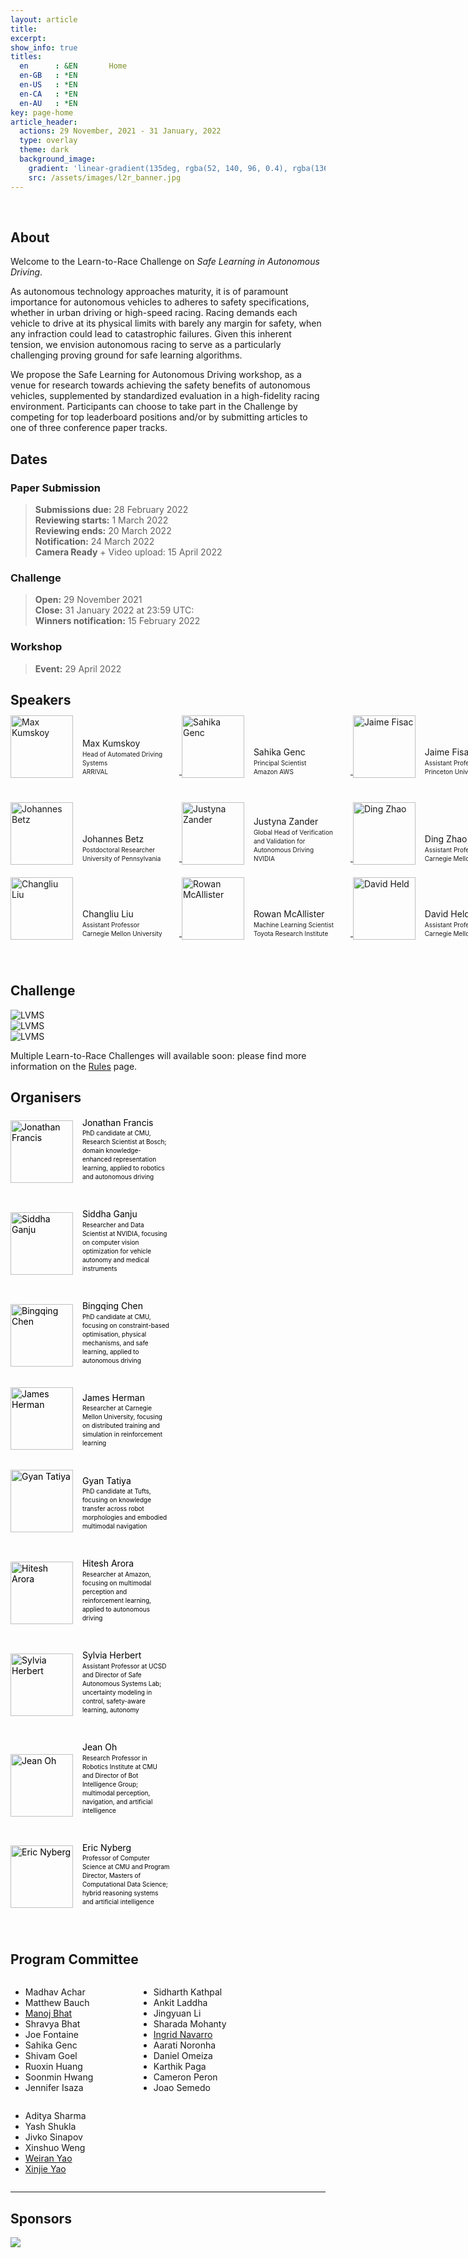 ```yaml
---
layout: article
title:
excerpt:
show_info: true
titles:
  en      : &EN       Home
  en-GB   : *EN
  en-US   : *EN
  en-CA   : *EN
  en-AU   : *EN
key: page-home
article_header:
  actions: 29 November, 2021 - 31 January, 2022
  type: overlay
  theme: dark   
  background_image:
    gradient: 'linear-gradient(135deg, rgba(52, 140, 96, 0.4), rgba(136, 73, 107, 0.4))'
    src: /assets/images/l2r_banner.jpg
---
```


<style>
.article__header--overlay .overlay {
    min-height: 36rem;
    padding-top: 5rem;
    padding-bottom: 5rem;
}

.article__header {
    margin: 0 0 0 0;
}

.article__header h1 {
    display: inline;
    font-size: 2.5em;
    letter-spacing: -0.04em;
    line-height: 0.9;
    text-shadow: -20px -8px 17px rgb(0 0 0 / 30%);
    word-wrap: break-word;
}

.overlay__excerpt {
    margin: 20px 0 0 0;
}


ul.menu a {
    display: none;
}

.pc_list_item {
    display:inline-block;
    width:200px;
}

.organiser_profile {
    font-weight:normal;
    color: black;
}

.organiser_profile a:link a:visited a:hover a:active {
    font-weight:normal;
    color: #000000;
}

.organiser_profile p {
    font-weight:normal;
    color: #000000;
}

.logos-organizers {
    display: flex;
    align-items: center;
    flex-direction: row;
    flex-wrap: nowrap;
}

.img-fluid {
    max-width: 100%;
    height: auto;
}

img {
    vertical-align: middle;
    border-style: none;
}
</style>

<script>
  {%- include scripts/lib/swiper.js -%}
  var SOURCES = window.TEXT_VARIABLES.sources;
  window.Lazyload.js(SOURCES.jquery, function() {
    $('.swiper-demo').swiper();
  });
</script>

<script>

  var countDownDate = new Date("Jan 31, 2022 23:59:59 UTC").getTime();  
  countDownDate = countDownDate + 1000 * 3600 * 12


  var x = setInterval(function() {


    var now = new Date().getTime();


    var distance = countDownDate - now;


    var days = Math.floor(distance / (1000 * 60 * 60 * 24));
    var hours = Math.floor((distance % (1000 * 60 * 60 * 24)) / (1000 * 60 * 60));
    var minutes = Math.floor((distance % (1000 * 60 * 60)) / (1000 * 60));
    var seconds = Math.floor((distance % (1000 * 60)) / 1000);


    var countdown = days + "d " + hours + "h " + minutes + "m " + seconds + "s ";


    if (distance < 0) {
      clearInterval(x);
      countdown = "(expired)";  
    }

    document.getElementById("countdown").innerHTML = countdown

  }, 1000);
</script>

<br>

## About

Welcome to the Learn-to-Race Challenge on <i>Safe Learning in Autonomous Driving</i>.

As autonomous technology approaches maturity, it is of paramount importance for autonomous vehicles to adheres to safety specifications, whether in urban driving or high-speed racing. Racing demands each vehicle to drive at its physical limits with barely any margin for safety, when any infraction could lead to catastrophic failures. Given this inherent tension, we envision autonomous racing to serve as a particularly challenging proving ground for safe learning algorithms.<br>

We propose the Safe Learning for Autonomous Driving workshop, as a venue for research towards achieving the safety benefits of autonomous vehicles, supplemented by standardized evaluation in a high-fidelity racing environment. Participants can choose to take part in the Challenge by competing for top leaderboard positions and/or by submitting articles to one of three conference paper tracks.

## Dates

### Paper Submission

> <b>Submissions due:</b> 28 February 2022<br>
> <b>Reviewing starts:</b> 1 March 2022<br>
> <b>Reviewing ends:</b> 20 March 2022<br>
> <b>Notification:</b> 24 March 2022<br>
> <b>Camera Ready</b> + Video upload: 15 April 2022

### Challenge

> <b>Open:</b> 29 November 2021<br>
> <b>Close:</b> 31 January 2022 at 23:59 UTC: <b><span id="countdown"></span></b><br>
> <b>Winners notification:</b> 15 February 2022

### Workshop

> <b>Event:</b> 29 April 2022

## Speakers

<div style="display:block; padding:10px 0 0 0; width:900px;">

<a href="https://arrival.com/us/en" target="_blank" class="speaker_profile">
<div style="display:inline-block; width:270px; margin:20px 0 0 0;">
<div style="display:inline-block; width:101px;">
<img style="width:100px; height:100px; position: relative; bottom: 40px;" src="/challenge/assets/images/speakers/max_kumskoy.png" alt="Max Kumskoy">
</div>
<div style="display:inline-block; width:150px; line-height:1.4;">
<p style="margin:0 0 0 10px;">Max Kumskoy</p>
<p style="margin:0 0 0 10px; font-size:10px;">Head of Automated Driving Systems<br>ARRIVAL</p>
</div>
</div>
</a>

<a href="https://www.amazon.science/author/sahika-genc" target="_blank" class="speaker_profile">
<div style="display:inline-block; width:270px; margin:20px 0 0 0;">
<div style="display:inline-block; width:101px;">
<img style="width:100px; height:100px; position: relative; bottom: 40px;" src="/challenge/assets/images/speakers/sahika_genc.png" alt="Sahika Genc">
</div>
<div style="display:inline-block; width:150px; line-height:1.4;">
<p style="margin:0 0 0 10px;">Sahika Genc</p>
<p style="margin:0 0 0 10px; font-size:10px;">Principal Scientist<br>Amazon AWS</p>
</div>
</div>
</a>

<a href="https://ece.princeton.edu/people/jaime-fernandez-fisac" target="_blank" class="speaker_profile">
<div style="display:inline-block; width:270px; margin:20px 0 0 0;">
<div style="display:inline-block; width:101px;">
<img style="width:100px; height:100px; position: relative; bottom: 40px;" src="/challenge/assets/images/speakers/jaime_fisac.png" alt="Jaime Fisac">
</div>
<div style="display:inline-block; width:150px; line-height:1.4;">
<p style="margin:0 0 0 10px;">Jaime Fisac</p>
<p style="margin:0 0 0 10px; font-size:10px;">Assistant Professor<br>Princeton University</p>
</div>
</div>
</a>

<a href="https://joebetz.science/" target="_blank" class="speaker_profile">
<div style="display:inline-block; width:270px; margin:20px 0 0 0;">
<div style="display:inline-block; width:101px;">
<img style="width:100px; height:100px; position: relative; bottom: 40px;" src="/challenge/assets/images/speakers/johannes_betz.png" alt="Johannes Betz">
</div>
<div style="display:inline-block; width:150px; line-height:1.4;">
<p style="margin:0 0 0 10px;">Johannes Betz</p>
<p style="margin:0 0 0 10px; font-size:10px;">Postdoctoral Researcher<br>University of Pennsylvania</p>
</div>
</div>
</a>

<a href="https://blogs.nvidia.com/blog/author/justynaz/" target="_blank" class="speaker_profile">
<div style="display:inline-block; width:270px; margin:20px 0 0 0;">
<div style="display:inline-block; width:101px;">
<img style="width:100px; height:100px; position: relative; bottom: 40px;" src="/challenge/assets/images/speakers/justyna_zander.png" alt="Justyna Zander">
</div>
<div style="display:inline-block; width:150px; line-height:1.4;">
<p style="margin:0 0 0 10px;">Justyna Zander</p>
<p style="margin:0 0 0 10px; font-size:10px;">Global Head of Verification and Validation for Autonomous Driving<br>NVIDIA</p>
</div>
</div>
</a>


<a href="https://safeai-lab.github.io/" target="_blank" class="speaker_profile">
<div style="display:inline-block; width:270px; margin:20px 0 0 0;">
<div style="display:inline-block; width:101px;">
<img style="width:100px; height:100px; position: relative; bottom: 40px;" src="/challenge/assets/images/speakers/ding_zhao.png" alt="Ding Zhao">
</div>
<div style="display:inline-block; width:150px; line-height:1.4;">
<p style="margin:0 0 0 10px;">Ding Zhao</p>
<p style="margin:0 0 0 10px; font-size:10px;">Assistant Professor<br>Carnegie Mellon University</p>
</div>
</div>
</a>

<a href="http://icontrol.ri.cmu.edu/" target="_blank" class="speaker_profile">
<div style="display:inline-block; width:270px; margin:20px 0 0 0;">
<div style="display:inline-block; width:101px;">
<img style="width:100px; height:100px; position: relative; bottom: 40px;" src="/challenge/assets/images/speakers/changliu_liu.png" alt="Changliu Liu">
</div>
<div style="display:inline-block; width:150px; line-height:1.4;">
<p style="margin:0 0 0 10px;">Changliu Liu</p>
<p style="margin:0 0 0 10px; font-size:10px;">Assistant Professor<br>Carnegie Mellon University</p>
</div>
</div>
</a>

<a href="https://rowanmcallister.github.io/" target="_blank" class="speaker_profile">
<div style="display:inline-block; width:270px; margin:20px 0 0 0;">
<div style="display:inline-block; width:101px;">
<img style="width:100px; height:100px; position: relative; bottom: 40px;" src="/challenge/assets/images/speakers/rowan_mcallister.png" alt="Rowan McAllister">
</div>
<div style="display:inline-block; width:150px; line-height:1.4;">
<p style="margin:0 0 0 10px;">Rowan McAllister</p>
<p style="margin:0 0 0 10px; font-size:10px;">Machine Learning Scientist<br>Toyota Research Institute</p>
</div>
</div>
</a>

<a href="https://davheld.github.io/" target="_blank" class="speaker_profile">
<div style="display:inline-block; width:270px; margin:20px 0 0 0;">
<div style="display:inline-block; width:101px;">
<img style="width:100px; height:100px; position: relative; bottom: 40px;" src="/challenge/assets/images/speakers/david_held.png" alt="David Held">
</div>
<div style="display:inline-block; width:150px; line-height:1.4;">
<p style="margin:0 0 0 10px;">David Held</p>
<p style="margin:0 0 0 10px; font-size:10px;">Assistant Professor<br>Carnegie Mellon University</p>
</div>
</div>
</a>

</div>

## Challenge

<div class="swiper swiper-demo">
  <div class="swiper__wrapper">
    <div class="swiper__slide">
      <img src="{{ site.baseurl }}/assets/images/challenge/lvms-overhead.png" alt="LVMS">
    </div>
    <div class="swiper__slide">
      <img src="{{ site.baseurl }}/assets/images/challenge/anglesey-overhead.png" alt="LVMS">
    </div>
    <div class="swiper__slide">
      <img src="{{ site.baseurl }}/assets/images/challenge/thruxton-overhead.png" alt="LVMS">
    </div>
  </div>
  <div class="swiper__button swiper__button--prev fas fa-chevron-left"></div>
  <div class="swiper__button swiper__button--next fas fa-chevron-right"></div>
</div>

Multiple Learn-to-Race Challenges will available soon: please find more information on the <a href="https://learn-to-race.org/challenge/challenge.html">Rules</a> page.

## Organisers

<div style="display:inline; width:900px; vertical-align: top;">

<a href="javascript:;" target="_blank" class="organiser_profile">
<div style="display:inline-block; width:270px;">
<div style="display:inline-block; width:101px;">
<img style="width:100px; height:100px; position: relative; bottom: 40px;" src="/challenge/assets/images/organizers/jonathan_francis.png" alt="Jonathan Francis">
</div>
<div style="display:inline-block; width:150px; line-height:1.4;">
<p style="margin:0 0 0 10px;">Jonathan Francis</p>
<!--p style="margin:0 0 0 10px;">CMU + Bosch</p-->
<p style="margin:0 0 0 10px; font-size:10px;">PhD candidate at CMU, Research Scientist at Bosch; domain knowledge-enhanced representation learning, applied to robotics and autonomous driving</p>
</div>
</div>
</a>

<a href="https://www.linkedin.com/in/sidgan/" target="_blank" class="organiser_profile">
<div style="display:inline-block; width:270px;">
<div style="display:inline-block; width:101px;">
<img style="width:100px; height:100px; position: relative; bottom: 40px;" src="/challenge/assets/images/organizers/siddha_ganju.png" alt="Siddha Ganju">
</div>
<div style="display:inline-block; width:150px; line-height:1.4;">
<p style="margin:0 0 0 10px;">Siddha Ganju</p>
<!--p style="margin:0 0 0 10px;">NVIDIA</p-->
<p style="margin:0 0 0 10px; font-size:10px;">Researcher and Data Scientist at NVIDIA, focusing on computer vision optimization for vehicle autonomy and medical instruments</p>
</div>
</div>
</a>

<a href="javascript:;" target="_blank" class="organiser_profile">
<div style="display:inline-block; width:270px;">
<div style="display:inline-block; width:101px;">
<img style="width:100px; height:100px; position: relative; bottom: 40px;" src="/challenge/assets/images/organizers/bingqing_chen.png" alt="Bingqing Chen">
</div>
<div style="display:inline-block; width:150px; line-height:1.4;">
<p style="margin:0 0 0 10px;">Bingqing Chen</p>
<!--p style="margin:0 0 0 10px;">CMU</p-->
<p style="margin:0 0 0 10px; font-size:10px;">PhD candidate at CMU, focusing on constraint-based optimisation, physical mechanisms, and safe learning, applied to autonomous driving</p>
</div>
</div>
</a>

<a href="javascript:;" target="_blank" class="organiser_profile">
<div style="display:inline-block; width:270px;">
<div style="display:inline-block; width:101px;">
<img style="width:100px; height:100px; position: relative; bottom: 40px;" src="/challenge/assets/images/organizers/james_herman.png" alt="James Herman">
</div>
<div style="display:inline-block; width:150px; line-height:1.4;">
<p style="margin:0 0 0 10px;">James Herman</p>
<!--p style="margin:0 0 0 10px;">CMU</p-->
<p style="margin:0 0 0 10px; font-size:10px;">Researcher at Carnegie Mellon University, focusing on distributed training and simulation in reinforcement learning</p>
</div>
</div>
</a>

<a href="javascript:;" target="_blank" class="organiser_profile">
<div style="display:inline-block; width:270px;">
<div style="display:inline-block; width:101px;">
<img style="width:100px; height:100px; position: relative; bottom: 40px;" src="/challenge/assets/images/organizers/gyan_tatiya.png" alt="Gyan Tatiya">
</div>
<div style="display:inline-block; width:150px; line-height:1.4;">
<p style="margin:0 0 0 10px;">Gyan Tatiya</p>
<!--p style="margin:0 0 0 10px;">CMU</p-->
<p style="margin:0 0 0 10px; font-size:10px;">PhD candidate at Tufts, focusing on knowledge transfer across robot morphologies and embodied multimodal navigation</p>
</div>
</div>
</a>

<a href="javascript:;" target="_blank" class="organiser_profile">
<div style="display:inline-block; width:270px;">
<div style="display:inline-block; width:101px;">
<img style="width:100px; height:100px; position: relative; bottom: 40px;" src="/challenge/assets/images/organizers/hitesh_arora.png" alt="Hitesh Arora">
</div>
<div style="display:inline-block; width:150px; line-height:1.4;">
<p style="margin:0 0 0 10px;">Hitesh Arora</p>
<!--p style="margin:0 0 0 10px;">CMU</p-->
<p style="margin:0 0 0 10px; font-size:10px;">Researcher at Amazon, focusing on multimodal perception and reinforcement learning, applied to autonomous driving</p>
</div>
</div>
</a>

<a href="https://sylviaherbert.com" target="_blank" class="organiser_profile">
<div style="display:inline-block; width:270px;">
<div style="display:inline-block; width:101px;">
<img style="width:100px; height:100px; position: relative; bottom: 40px;" src="/challenge/assets/images/organizers/sylvia_herbert.png" alt="Sylvia Herbert">
</div>
<div style="display:inline-block; width:150px; line-height:1.4;">
<p style="margin:0 0 0 10px;">Sylvia Herbert</p>
<!--p style="margin:0 0 0 10px;">CMU</p-->
<p style="margin:0 0 0 10px; font-size:10px;">Assistant Professor at UCSD and Director of Safe Autonomous Systems Lab; uncertainty modeling in control, safety-aware learning, autonomy</p>
</div>
</div>
</a>

<a href="https://www.cs.cmu.edu/~./jeanoh/" target="_blank" class="organiser_profile">
<div style="display:inline-block; width:270px;">
<div style="display:inline-block; width:101px;">
<img style="width:100px; height:100px; position: relative; bottom: 40px;" src="/challenge/assets/images/organizers/jean_oh.png" alt="Jean Oh">
</div>
<div style="display:inline-block; width:150px; line-height:1.4;">
<p style="margin:0 0 0 10px;">Jean Oh</p>
<!--p style="margin:0 0 0 10px;">CMU</p-->
<p style="margin:0 0 0 10px; font-size:10px;">Research Professor in Robotics Institute at CMU and Director of Bot Intelligence Group; multimodal perception, navigation, and artificial intelligence</p>
</div>
</div>
</a>

<a href="https://www.cs.cmu.edu/~ehn/" target="_blank" class="organiser_profile">
<div style="display:inline-block; width:270px;">
<div style="display:inline-block; width:101px;">
<img style="width:100px; height:100px; position: relative; bottom: 40px;" src="/challenge/assets/images/organizers/eric_nyberg.png" alt="Eric Nyberg">
</div>
<div style="display:inline-block; width:150px; line-height:1.4;">
<p style="margin:0 0 0 10px;">Eric Nyberg</p>
<!--p style="margin:0 0 0 10px;">CMU</p-->
<p style="margin:0 0 0 10px; font-size:10px;">Professor of Computer Science at CMU and Program Director, Masters of Computational Data Science; hybrid reasoning systems and artificial intelligence</p>
</div>
</div>
</a>

</div>

## Program Committee

<!-- column 1 -->
<div style="width:201px; display:inline-block;">
<ul>
<li>Madhav Achar</li>
<li>Matthew Bauch</li>
<li><a href="https://manojbhat09.github.io/" target="_blank">Manoj Bhat</a></li>
<li>Shravya Bhat</li>
<li>Joe Fontaine</li>
<li>Sahika Genc</li>
<li>Shivam Goel</li>
<li>Ruoxin Huang</li>
<li>Soonmin Hwang</li>
<li>Jennifer Isaza</li>
</ul>
</div>

<!-- column 2 -->
<div style="width:201px; display:inline-block; vertical-align: top;">
<ul>
<li>Sidharth Kathpal</li>
<li>Ankit Laddha</li>
<li>Jingyuan Li</li>
<li>Sharada Mohanty</li>
<li><a href="https://navars.xyz/" target="_blank">Ingrid Navarro</a></li>
<li>Aarati Noronha</li>
<li>Daniel Omeiza</li>
<li>Karthik Paga</li>
<li>Cameron Peron</li>
<li>Joao Semedo</li>
</ul>
</div>

<!-- column 3 -->
<div style="width:201px; display:inline-block; vertical-align: top;">
<ul>
<li>Aditya Sharma</li>
<li>Yash Shukla</li>
<li>Jivko Sinapov</li>
<li>Xinshuo Weng</li>
<li><a href="https://github.com/weirayao" target="_blank">Weiran Yao</a></li>
<li><a href="https://xyaoab.github.io/" target="_blank">Xinjie Yao</a></li>
<!--li>&nbsp;</li>
<li>&nbsp;</li>
<li>&nbsp;</li>
<li>&nbsp;</li>
<li>&nbsp;</li>
<li>&nbsp;</li-->
</ul>
</div>

<!-- column 4 -->
<div style="width:201px; display:inline-block; vertical-align: top;">
<ul>
<!--li>&nbsp;</li>
<li>&nbsp;</li>
<li>&nbsp;</li>
<li>&nbsp;</li>
<li>&nbsp;</li>
<li>&nbsp;</li>
<li>&nbsp;</li>
<li>&nbsp;</li>
<li>&nbsp;</li>
<li>&nbsp;</li-->
</ul>
</div>

---

## Sponsors

<img src="/challenge/assets/images/sponsors/sponsor_banner.png">

<!--
<div class="col-lg-12 col-xl-6">
            <div class="logos-organizers">
              <div class="logo-organizer">
                <img class="img-fluid" src="/challenge/assets/images/sponsors/arrival_logo.png">
              </div>
              <div class="logo-organizer">
                <img class="img-fluid" src="/challenge/assets/images/sponsors/cmu_logo.png">
              </div>
              <div class="logo-organizer">
                <img class="img-fluid" src="/challenge/assets/images/sponsors/aicrowd_logo.png">
              </div>
              <div class="logo-organizer">
                <img class="img-fluid" src="/challenge/assets/images/sponsors/aws_logo.png">
              </div>
              <div class="logo-organizer">
                <img class="img-fluid" src="/challenge/assets/images/sponsors/bosch_logo.png">
              </div>
            </div>
          </div>
-->
<!--
<div style="width:900px; display:inline-block;">
<img style="height:100px; width:186px;" src="/challenge/assets/images/sponsors/arrival_logo.png">
<img style="height:100px; width:157px;" src="/challenge/assets/images/sponsors/cmu_logo.png">
<img style="height:100px; width:100px;" src="/challenge/assets/images/sponsors/aicrowd_logo.png">
<img style="height:100px; width:98px;" src="/challenge/assets/images/sponsors/aws_logo.png">
<img style="height:100px; width:272px;" src="/challenge/assets/images/sponsors/bosch_logo.png">
<img style="height:100px; width:354px;" src="/challenge/assets/images/sponsors/honda_logo.png">
</div>
-->
